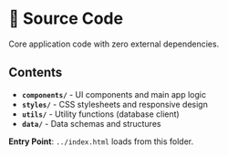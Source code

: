 # 📂 Source Code

Core application code with zero external dependencies.

## Contents
- **`components/`** - UI components and main app logic
- **`styles/`** - CSS stylesheets and responsive design
- **`utils/`** - Utility functions (database client)
- **`data/`** - Data schemas and structures

**Entry Point**: `../index.html` loads from this folder.
